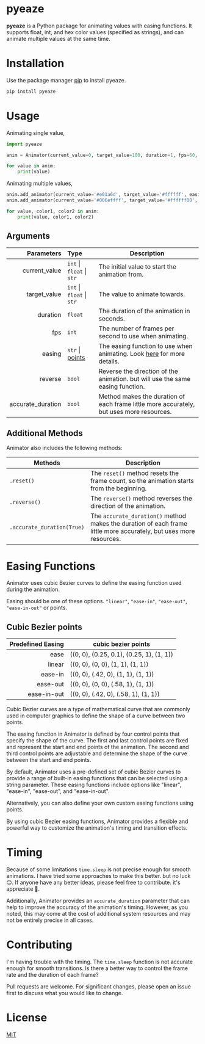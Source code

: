 # **pyeaze**

**pyeaze** is a Python package for animating values with easing functions. It supports float, int, and hex color values (specified as strings), and can animate multiple values at the same time.

# Installation

Use the package manager [pip](https://pip.pypa.io/en/stable/) to install pyeaze.

```bash
pip install pyeaze
```

# Usage

Animating single value,
```python
import pyeaze

anim = Animator(current_value=0, target_value=100, duration=1, fps=60, easing='ease', reverse=False)

for value in anim:
    print(value)
```

Animating multiple values,
```python
anim.add_animator(current_value='#e01a6d', target_value='#ffffff', easing='ease')
anim.add_animator(current_value='#006effff', target_value='#ffffff00', easing='ease')

for value, color1, color2 in anim:
    print(value, color1, color2)
```

## Arguments
| Parameters  | Type | Description |
| ---------: | :--------- | --------- |
| current_value | `int` \| `float` \| `str` | The initial value to start the animation from. |
| target_value | `int` \| `float` \| `str` | The value to animate towards. |
| duration | `float` | The duration of the animation in seconds. |
| fps | `int` | The number of frames per second to use when animating. |
| easing | `str` \| [points](#easing-functions) | The easing function to use when animating. Look [here](#easing-functions) for more details. |
| reverse | `bool` | Reverse the direction of the animation. but will use the same easing function. |
| accurate_duration | `bool` | Method makes the duration of each frame little more accurately, but uses more resources. |

## Additional Methods

Animator also includes the following methods:

| Methods  | Description |
| --------- | --------- |
| `.reset()` | The `reset()` method resets the frame count, so the animation starts from the beginning.
| `.reverse()` | The `reverse()` method reverses the direction of the animation.
| `.accurate_duration(True)` | The `accurate_duration()` method makes the duration of each frame little more accurately, but uses more resources.

# Easing Functions
Animator uses cubic Bezier curves to define the easing function used during the animation.

Easing should be one of these options. `"linear"`, `"ease-in"`, `"ease-out"`, `"ease-in-out"` or points.

## Cubic Bezier **points**

| Predefined Easing | cubic bezier points |
| ---------: | --------- |
| ease | ((0, 0), (0.25, 0.1), (0.25, 1), (1, 1)) |
| linear | ((0, 0), (0, 0), (1, 1), (1, 1)) |
| ease-in | ((0, 0), (.42, 0), (1, 1), (1, 1)) |
| ease-out | ((0, 0), (0, 0), (.58, 1), (1, 1)) |
| ease-in-out | ((0, 0), (.42, 0), (.58, 1), (1, 1)) |

Cubic Bezier curves are a type of mathematical curve that are commonly used in computer graphics to define the shape of a curve between two points.

The easing function in Animator is defined by four control points that specify the shape of the curve. The first and last control points are fixed and represent the start and end points of the animation. The second and third control points are adjustable and determine the shape of the curve between the start and end points.

By default, Animator uses a pre-defined set of cubic Bezier curves to provide a range of built-in easing functions that can be selected using a string parameter. These easing functions include options like "linear", "ease-in", "ease-out", and "ease-in-out".

Alternatively, you can also define your own custom easing functions using points.

By using cubic Bezier easing functions, Animator provides a flexible and powerful way to customize the animation's timing and transition effects.

# Timing
Because of some limitations `time.sleep` is not precise enough for smooth animations. I have tried some approaches to make this better. but no luck 😔. If anyone have any better ideas, please feel free to contribute. it's appreciate 💝.

Additionally, Animator provides an `accurate_duration` parameter that can help to improve the accuracy of the animation's timing. However, as you noted, this may come at the cost of additional system resources and may not be entirely precise in all cases.

# Contributing
I'm having trouble with the timing. The `time.sleep` function is not accurate enough for smooth transitions. Is there a better way to control the frame rate and the duration of each frame?

Pull requests are welcome. For significant changes, please open an issue first
to discuss what you would like to change.

# License

[MIT](https://choosealicense.com/licenses/mit/)